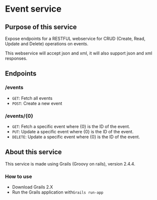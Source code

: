<h1>Event service</h1>
<h2>Purpose of this service</h2>
<p>Expose endpoints for a RESTFUL webservice for CRUD (Create, Read, Update and Delete) operations on events.</p>
<p>This webservice will accept json and xml, it will also support json and xml responses.</p>

<h2>Endpoints</h2>
<h3>/events</h3>
<ul>
  <li><code>GET</code>: Fetch all events</li>
  <li><code>POST</code>: Create a new event</li>
</ul>
<h3>/events/{0}</h3>
<ul>
  <li><code>GET</code>: Fetch a specific event where {0} is the ID of the event.</li>
  <li><code>PUT</code>: Update a specific event where {0} is the ID of the event.</li>
  <li><code>DELETE</code>: Update a specific event where {0} is the ID of the event.</li>
</ul>
<h2>About this service</h2>
<p>This service is made using Grails (Groovy on rails), version 2.4.4.</p>
<h3>How to use</h3>
<ul>
  <li>Download Grails 2.X</li>
  <li>Run the Grails application with<code>Grails run-app</code></li>
</ul>
